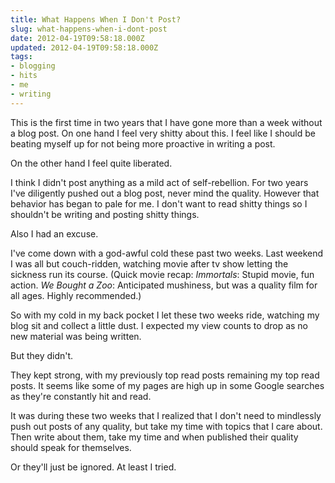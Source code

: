```yaml
---
title: What Happens When I Don't Post?
slug: what-happens-when-i-dont-post
date: 2012-04-19T09:58:18.000Z
updated: 2012-04-19T09:58:18.000Z
tags:
- blogging
- hits
- me
- writing
---
```


This is the first time in two years that I have gone more than a week without a blog post.  On one hand I feel very shitty about this.  I feel like I should be beating myself up for not being more proactive in writing a post.  

On the other hand I feel quite liberated.

I think I didn't post anything as a mild act of self-rebellion.  For two years I've diligently pushed out a blog post, never mind the quality.  However that behavior has began to pale for me.  I don't want to read shitty things so I shouldn't be writing and posting shitty things.

Also I had an excuse.

I've come down with a god-awful cold these past two weeks.  Last weekend I was all but couch-ridden, watching movie after tv show letting the sickness run its course.  (Quick movie recap:  *Immortals*: Stupid movie, fun action.  *We Bought a Zoo*: Anticipated mushiness, but was a quality film for all ages.  Highly recommended.)

So with my cold in my back pocket I let these two weeks ride, watching my blog sit and collect a little dust.  I expected my view counts to drop as no new material was being written.

But they didn't.

They kept strong, with my previously top read posts remaining my top read posts.  It seems like some of my pages are high up in some Google searches as they're constantly hit and read.

It was during these two weeks that I realized that I don't need to mindlessly push out posts of any quality, but take my time with topics that I care about.  Then write about them, take my time and when published their quality should speak for themselves.

Or they'll just be ignored.  At least I tried.
